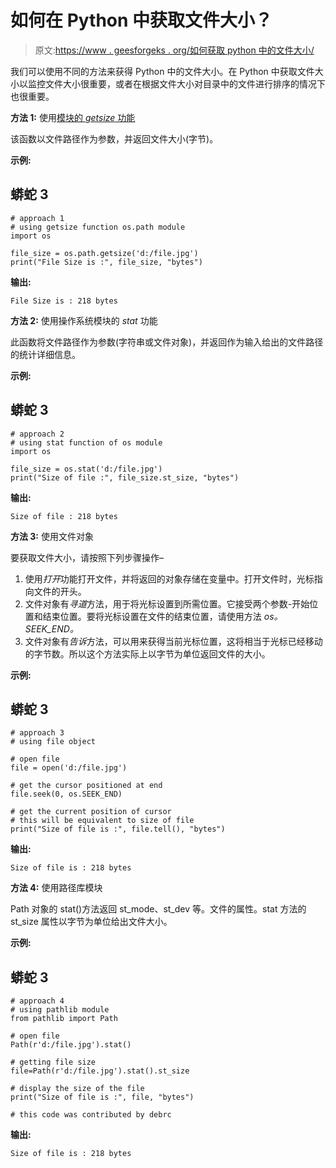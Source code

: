 # 如何在 Python 中获取文件大小？

> 原文:[https://www . geesforgeks . org/如何获取 python 中的文件大小/](https://www.geeksforgeeks.org/how-to-get-file-size-in-python/)

我们可以使用不同的方法来获得 Python 中的文件大小。在 Python 中获取文件大小以监控文件大小很重要，或者在根据文件大小对目录中的文件进行排序的情况下也很重要。

**方法 1:** 使用[模块的 *getsize* 功能](https://www.geeksforgeeks.org/os-path-module-python/)

该函数以文件路径作为参数，并返回文件大小(字节)。

**示例:**

## 蟒蛇 3

```
# approach 1
# using getsize function os.path module
import os

file_size = os.path.getsize('d:/file.jpg')
print("File Size is :", file_size, "bytes")
```

**输出:**

```
File Size is : 218 bytes
```

**方法 2:** 使用操作系统模块的 *stat* 功能

此函数将文件路径作为参数(字符串或文件对象)，并返回作为输入给出的文件路径的统计详细信息。

**示例:**

## 蟒蛇 3

```
# approach 2
# using stat function of os module
import os

file_size = os.stat('d:/file.jpg')
print("Size of file :", file_size.st_size, "bytes")
```

**输出:**

```
Size of file : 218 bytes
```

**方法 3:** 使用文件对象

要获取文件大小，请按照下列步骤操作–

1.  使用*打开*功能打开文件，并将返回的对象存储在变量中。打开文件时，光标指向文件的开头。
2.  文件对象有*寻道*方法，用于将光标设置到所需位置。它接受两个参数-开始位置和结束位置。要将光标设置在文件的结束位置，请使用方法 *os。SEEK_END。*
3.  文件对象有*告诉*方法，可以用来获得当前光标位置，这将相当于光标已经移动的字节数。所以这个方法实际上以字节为单位返回文件的大小。

**示例:**

## 蟒蛇 3

```
# approach 3
# using file object

# open file
file = open('d:/file.jpg')

# get the cursor positioned at end
file.seek(0, os.SEEK_END)

# get the current position of cursor
# this will be equivalent to size of file
print("Size of file is :", file.tell(), "bytes")
```

**输出:**

```
Size of file is : 218 bytes
```

**方法 4:** 使用路径库模块

Path 对象的 stat()方法返回 st_mode、st_dev 等。文件的属性。stat 方法的 st_size 属性以字节为单位给出文件大小。

**示例:**

## 蟒蛇 3

```
# approach 4
# using pathlib module
from pathlib import Path

# open file
Path(r'd:/file.jpg').stat()

# getting file size
file=Path(r'd:/file.jpg').stat().st_size

# display the size of the file
print("Size of file is :", file, "bytes")

# this code was contributed by debrc
```

**输出:**

```
Size of file is : 218 bytes
```